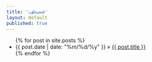 ```yaml
---
title: 'பதிவுகள்'
layout: default
published: true
---
```


<ul class="posts">
  {% for post in site.posts %}
    <li><span>{{ post.date | date: "%m/%d/%y" }}</span> &raquo; <a href="{{ post.url }}">{{ post.title }}</a></li>
  {% endfor %}
</ul>
